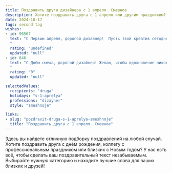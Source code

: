 ```yaml
---
title: Поздравить друга дизайнера с 1 апреля. Смешное
description: Хотите поздравить друга с 1 апреля или другим праздником? Наш ИИ создаст незабываемое поздравление, а вы обязательно выделитесь среди других.  
date: 2024-10-17
tags: second tag
wishes:
- id: 96567
  text: "С Первым апреля, дорогой дизайнер!  Пусть твой креатив сегодня будет настолько острым, что все вокруг  упадут от смеха (и от неожиданности, конечно!).  Желаю тебе дня, полного  весёлых розыгрышей и  столько вдохновения, сколько пикселей на твоём экране!  И пусть твой главный проект сегодня — это создание самого смешного апреля в твоей жизни!
  "
  rating: "undefined"
  updated: "null"
- id: 846
  text: "С Днём смеха, дорогой дизайнер! Желаю, чтобы вдохновение никогда не покидало тебя, даже если дедлайн уже дышит в затылок, а заказчик просит подвинуть объект \"чуть-чуть правее\". Пусть в твоей жизни будет больше ярких красок, чем в палитре Pantone, а работа приносит не только деньги, но и удовольствие! Твори, выдумывай, удивляй! И помни:  сегодня все возможно, даже правки без правoк!
  "
  rating: "0"
  updated: "null"

selectedValues:
  recipients: "druga"
  holidays: "s-1-aprelya"
  professions: "dizayner"
  style: "smeshnoje"

links:
- slug: "pozdravit-druga-s-1-aprelya-smeshnoje"
  title: "Поздравить друга с 1 апреля. Смешное"
---
```


Здесь вы найдете отличную подборку поздравлений на любой случай. 
Хотите поздравить друга с днём рождения, коллегу с профессиональным праздником или близких с Новым годом? У нас есть всё, чтобы сделать ваш поздравительный текст незабываемым. Выбирайте нужную категорию и находите лучшие слова для ваших близких и друзей!
